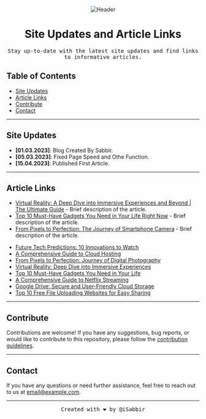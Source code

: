 <!-- Add your own header image or logo -->
<p align="center">
  <img src="https://blogger.googleusercontent.com/img/b/R29vZ2xl/AVvXsEgH6PnX32DP1HjcU8YPTKXsbY2-gKvByNxSaavr4h51G0kQ7_2SOZQGwf0HNoisbWPOe_XCHpFuxSQ3JV2KoZvp8orDplgFHuEtgP1ju4xnN3WlLAeswor1XjRt3MzSkXUSis5iVZHaIMnb-7a4RKU3cC4C6MJ3vSf4s-HTal_SB51Gb2rwsnJHNv9TDg/s2000/front-view-modern-young-lady-colorful-coat-orange-t-shirt-playing-virtual-reality-black-background-gaming-interactive-play.jpg" alt="Header">
</p>

<!-- Add a catchy title -->
<h1 align="center">Site Updates and Article Links</h1>

<!-- Add a brief description -->
<p align="center">
  <samp>Stay up-to-date with the latest site updates and find links to informative articles.</samp>
</p>

<!-- Add a table of contents for easy navigation -->
## Table of Contents

- [Site Updates](#site-updates)
- [Article Links](#article-links)
- [Contribute](#contribute)
- [Contact](#contact)

---

<!-- Add a section for site updates -->
## Site Updates

- **[01.03.2023]**: Blog Created By Sabbir.
- **[05.03.2023]**: Fixed Page Speed and Othe Function.
- **[15.04.2023]**: Published First Article.

---

<!-- Add a section for article links -->
## Article Links

- [Virtual Reality: A Deep Dive into Immersive Experiences and Beyond | The Ultimate Guide](https://gadgetfusionlab.blogspot.com/2023/05/virtual-reality-deep-dive-into.html) - Brief description of the article.
- [Top 10 Must-Have Gadgets You Need in Your Life Right Now](https://gadgetfusionlab.blogspot.com/2023/04/top-10-must-have-gadgets-you-need-in.html) - Brief description of the article.
- [From Pixels to Perfection: The Journey of Smartphone Camera](https://gadgetfusionlab.blogspot.com/2023/05/from-pixels-to-perfection-journey-of_5.html) - Brief description of the article.
 <ul>
<li><a href="https://gadgetfusionlab.blogspot.com/2023/05/future-tech-predictions-10-innovations.html">Future Tech Predictions: 10 Innovations to Watch</a></li>
<li><a href="https://gadgetfusionlab.blogspot.com/2023/05/a-comprehensive-guide-to-cloud-hosting.html">A Comprehensive Guide to Cloud Hosting</a></li>
<li><a href="https://gadgetfusionlab.blogspot.com/2023/05/from-pixels-to-perfection-journey-of_5.html">From Pixels to Perfection: Journey of Digital Photography</a></li>
<li><a href="https://gadgetfusionlab.blogspot.com/2023/05/virtual-reality-deep-dive-into.html">Virtual Reality: Deep Dive into Immersive Experiences</a></li>
<li><a href="https://gadgetfusionlab.blogspot.com/2023/04/top-10-must-have-gadgets-you-need-in.html">Top 10 Must-Have Gadgets You Need in Your Life</a></li>
<li><a href="https://gadgetfusionlab.blogspot.com/2023/04/a-comprehensive-guide-to-netflix.html">A Comprehensive Guide to Netflix Streaming</a></li>
<li><a href="https://gadgetfusionlab.blogspot.com/2023/04/google-drive-secure-and-user-friendly.html">Google Drive: Secure and User-Friendly Cloud Storage</a></li>
<li><a href="https://gadgetfusionlab.blogspot.com/2023/04/top-10-free-file-uploading-websites-for.html">Top 10 Free File Uploading Websites for Easy Sharing</a></li>
</ul>

---

<!-- Add a section for contributions -->
## Contribute

Contributions are welcome! If you have any suggestions, bug reports, or would like to contribute to this repository, please follow the [contribution guidelines](CONTRIBUTING.md).

---

<!-- Add a section for contact information -->
## Contact

If you have any questions or need further assistance, feel free to reach out to us at [email@example.com](mailto:email@example.com).

---

<!-- Add a footer with your name and optional message -->
<p align="center">
  <samp>Created with ❤️ by @iSabbir</samp>
</p>
